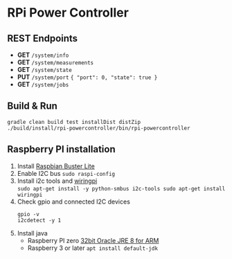 # RPi Power Controller

## REST Endpoints
* __GET__ ``/system/info``
* __GET__ ``/system/measurements``
* __GET__ ``/system/state``
* __PUT__ ``/system/port``
  ``
  { "port": 0, "state": true }
  ``
* __GET__ ``/system/jobs``

## Build & Run
```
gradle clean build test installDist distZip
./build/install/rpi-powercontroller/bin/rpi-powercontroller
``` 

## Raspberry PI installation
1. Install [Raspbian Buster Lite](https://downloads.raspberrypi.org/raspbian_lite_latest)  
2. Enable I2C bus ``sudo raspi-config`` 
3. Install i2c tools and [wiringpi](http://wiringpi.com/download-and-install/)  
   ``
   sudo apt-get install -y python-smbus i2c-tools
   sudo apt-get install wiringpi
   `` 
4. Check gpio and connected I2C devices
   ```
   gpio -v
   i2cdetect -y 1
   ```
5. Install java
   * Raspberry PI zero [32bit Oracle JRE 8 for ARM](https://www.oracle.com/java/technologies/javase-jdk8-downloads.html)
   * Raspberry 3 or later ``apt install default-jdk``
   